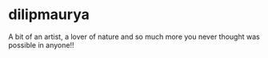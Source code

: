 # dilipmaurya
A bit of an artist, a lover of nature and so much more you never thought was possible in anyone!! 
